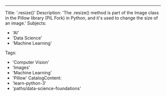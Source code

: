 ---
Title: '.resize()'
Description: 'The .resize() method is part of the Image class in the Pillow library (PIL Fork) in Python, and it's used to change the size of an image.'
Subjects:
  - 'AI'
  - 'Data Science'
  - 'Machine Learning'
 
Tags:
  - 'Computer Vision'
  - 'Images'
  - 'Machine Learning'
  - 'Pillow'
CatalogContent:
  - 'learn-python-3'
  - 'paths/data-science-foundations'
